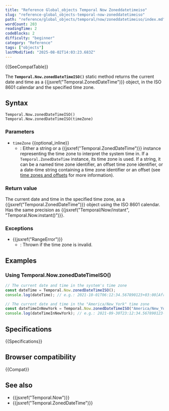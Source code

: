 ```yaml
---
title: "Reference Global_objects Temporal Now Zoneddatetimeiso"
slug: "reference-global_objects-temporal-now-zoneddatetimeiso"
path: "reference/global_objects/temporal/now/zoneddatetimeiso/index.md"
wordCount: 203
readingTime: 2
codeBlocks: 2
difficulty: "beginner"
category: "Reference"
tags: ["objects"]
lastModified: "2025-08-02T14:03:23.683Z"
---
```



{{SeeCompatTable}}

The **`Temporal.Now.zonedDateTimeISO()`** static method returns the current date and time as a {{jsxref("Temporal.ZonedDateTime")}} object, in the ISO 8601 calendar and the specified time zone.

## Syntax

```js-nolint
Temporal.Now.zonedDateTimeISO()
Temporal.Now.zonedDateTimeISO(timeZone)
```

### Parameters

- `timeZone` {{optional_inline}}
  - : Either a string or a {{jsxref("Temporal.ZonedDateTime")}} instance representing the time zone to interpret the system time in. If a `Temporal.ZonedDateTime` instance, its time zone is used. If a string, it can be a named time zone identifier, an offset time zone identifier, or a date-time string containing a time zone identifier or an offset (see [time zones and offsets](/en-US/docs/Web/JavaScript/Reference/Global_Objects/Temporal/ZonedDateTime#time_zones_and_offsets) for more information).

### Return value

The current date and time in the specified time zone, as a {{jsxref("Temporal.ZonedDateTime")}} object using the ISO 8601 calendar. Has the same precision as {{jsxref("Temporal/Now/instant", "Temporal.Now.instant()")}}.

### Exceptions

- {{jsxref("RangeError")}}
  - : Thrown if the time zone is invalid.

## Examples

### Using Temporal.Now.zonedDateTimeISO()

```js
// The current date and time in the system's time zone
const dateTime = Temporal.Now.zonedDateTimeISO();
console.log(dateTime); // e.g.: 2021-10-01T06:12:34.567890123+03:00[Africa/Nairobi]

// The current date and time in the "America/New_York" time zone
const dateTimeInNewYork = Temporal.Now.zonedDateTimeISO("America/New_York");
console.log(dateTimeInNewYork); // e.g.: 2021-09-30T23:12:34.567890123-04:00[America/New_York]
```

## Specifications

{{Specifications}}

## Browser compatibility

{{Compat}}

## See also

- {{jsxref("Temporal.Now")}}
- {{jsxref("Temporal.ZonedDateTime")}}
